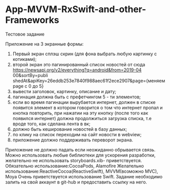 # App-MVVM-RxSwift-and-other-Frameworks

Тестовое задание

Приложение на 3 экранные формы:

1. Первый экран сплэш скрин (для фона выбрать любую картинку с котиками);
2. второй экран это пагинированный список новостей от сюда https://newsapi.org/v2/everything?q=android&from=2019-04 00&sortBy=publi shedAt&apiKey=26eddb253e7840f988aec61f2ece2907&page={​меняем page c 0 до 5}
3. вывести заголовок, картинку, описание и дату;
4. пагинация должна быть с префетчингом 5 - ти элементов;
5. если во время пагинации вырубается интернет, должен в списке появится элемент в котором говорится о том что интернет пропал и кнопка повторить, при нажатии на эту кнопку (после того как появился интернет) должна продолжиться загрузка списка, т.е вроде того, как сделана лента в вк;
6. должно быть кеширование новостей в базу данных;
7. по клику на список переходим на сайт новости в webview;
8. приложение должно поддерживать переворот экрана.
   
Приложение не должно падать если неожиданно обрывается связь. 
Можно использовать любые библиотеки для ускорения разработки, желательно не использовать ​storyboards.​​xib​- приветствуется. 
Обязательно использование: ​CocoaPods, ​​Alamofire
Желательно использование: ​ReactiveCocoa(ReactiveSwift), MVVM(возможно MVC)​, Moya
Очень приветствуется использование ​Swift.
Задание необходимо залить на свой аккаунт в git-hub и предоставить ссылку на него.
